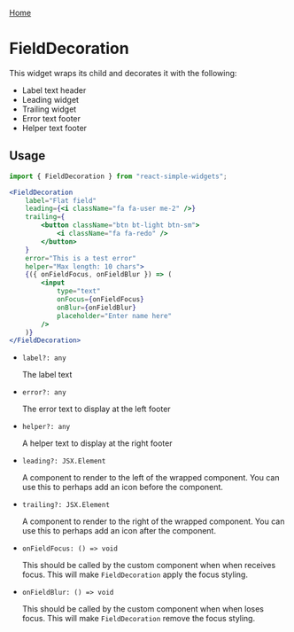 [Home](../../../README.md)

# FieldDecoration

This widget wraps its child and decorates it with the following:

- Label text header
- Leading widget
- Trailing widget
- Error text footer
- Helper text footer

## Usage

```jsx
import { FieldDecoration } from "react-simple-widgets";

<FieldDecoration
    label="Flat field"
    leading={<i className="fa fa-user me-2" />}
    trailing={
        <button className="btn bt-light btn-sm">
            <i className="fa fa-redo" />
        </button>
    }
    error="This is a test error"
    helper="Max length: 10 chars">
    {({ onFieldFocus, onFieldBlur }) => (
        <input
            type="text"
            onFocus={onFieldFocus}
            onBlur={onFieldBlur}
            placeholder="Enter name here"
		/>
    )}
</FieldDecoration>
```

-   `label?: any`

    The label text

- `error?: any`

  The error text to display at the left footer

-   `helper?: any`

    A helper text to display at the right footer

-   `leading?: JSX.Element`

    A component to render to the left of the wrapped component. You can use this to perhaps add an icon before the component.
    
-   `trailing?: JSX.Element`

    A component to render to the right of the wrapped component. You can use this to perhaps add an icon after the component.
    
-   `onFieldFocus: () => void`

    This should be called by the custom component when when receives focus. This will make `FieldDecoration` apply the focus styling.
    
-   `onFieldBlur: () => void`

    This should be called by the custom component when when loses focus. This will make `FieldDecoration` remove the focus styling.
